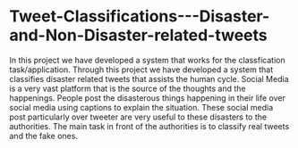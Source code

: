 # Tweet-Classifications---Disaster-and-Non-Disaster-related-tweets

In this project we have developed a system that works for the classfication task/application. Through this project we have developed a system that classifies disaster related tweets that assists the human cycle. 
Social Media is a very vast platform that is the source of the thoughts and the happenings. People post the disasterous things happening in their life over social media using captions to explain the situation. These social media post particularly over tweeter are very useful to these disasters to the authorities. The main task in front of the authorities is to classify real tweets and the fake ones.
